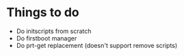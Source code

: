 # Things to do
 * Do initscripts from scratch
 * Do firstboot manager
 * Do prt-get replacement (doesn't support remove scripts)
